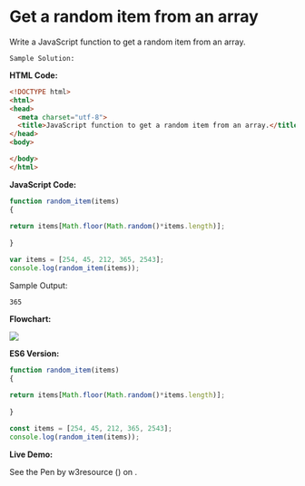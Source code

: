 # Get a random item from an array

Write a JavaScript function to get a random item from an array.

```
Sample Solution: 
```

**HTML Code:**

```html
<!DOCTYPE html>
<html>
<head>
  <meta charset="utf-8">
  <title>JavaScript function to get a random item from an array.</title>
</head>
<body>

</body>
</html>

```

**JavaScript Code:**

```js
function random_item(items)
{
  
return items[Math.floor(Math.random()*items.length)];
     
}

var items = [254, 45, 212, 365, 2543];
console.log(random_item(items));

```

Sample Output:

```
365

```

**Flowchart:**

![](https://www.w3resource.com/w3r_images/javascript-array-exercise-35.png)  

**ES6 Version:**

```javascript
function random_item(items)
{
  
return items[Math.floor(Math.random()*items.length)];
     
}

const items = [254, 45, 212, 365, 2543];
console.log(random_item(items));

```

**Live Demo:**

<section class="expand-codepen"><p data-height="380" data-theme-id="dark" data-slug-hash="pWweWG" data-default-tab="js,result" data-user="w3resource" data-embed-version="2" data-pen-title="JavaScript - Get a random item from an array - array-ex- 35" data-editable="true" class="codepen">See the Pen by w3resource () on .</p><codepen></codepen></section>
